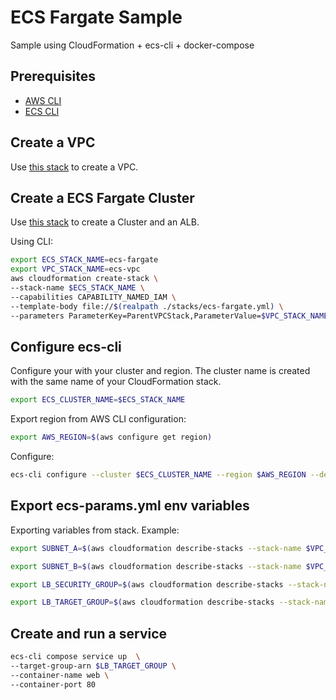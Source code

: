 # ECS Fargate Sample

Sample using CloudFormation + ecs-cli + docker-compose

## Prerequisites

 * [AWS CLI](https://docs.aws.amazon.com/cli/latest/userguide/cli-chap-install.html)
 * [ECS CLI](https://docs.aws.amazon.com/AmazonECS/latest/developerguide/ECS_CLI_installation.html)

## Create a VPC

Use [this stack](./stack/vpc-2azs.yaml) to create a VPC.

## Create a ECS Fargate Cluster

Use [this stack](./stack/ecs-fargate.yaml) to create a Cluster and an ALB.

Using CLI:

```bash
export ECS_STACK_NAME=ecs-fargate
export VPC_STACK_NAME=ecs-vpc
aws cloudformation create-stack \
--stack-name $ECS_STACK_NAME \
--capabilities CAPABILITY_NAMED_IAM \
--template-body file://$(realpath ./stacks/ecs-fargate.yml) \
--parameters ParameterKey=ParentVPCStack,ParameterValue=$VPC_STACK_NAME
```

## Configure ecs-cli

Configure your with your cluster and region.
The cluster name is created with the same name of your CloudFormation stack.

```bash
export ECS_CLUSTER_NAME=$ECS_STACK_NAME
```

Export region from AWS CLI configuration:

```bash
export AWS_REGION=$(aws configure get region)
```

Configure:

```bash
ecs-cli configure --cluster $ECS_CLUSTER_NAME --region $AWS_REGION --default-launch-type FARGATE
```

## Export ecs-params.yml env variables

Exporting variables from stack. Example:

```bash
export SUBNET_A=$(aws cloudformation describe-stacks --stack-name $VPC_STACK_NAME --query "Stacks[0].Outputs[?OutputKey=='SubnetAPublic'].OutputValue" --output text)

export SUBNET_B=$(aws cloudformation describe-stacks --stack-name $VPC_STACK_NAME --query "Stacks[0].Outputs[?OutputKey=='SubnetBPublic'].OutputValue" --output text)

export LB_SECURITY_GROUP=$(aws cloudformation describe-stacks --stack-name $ECS_STACK_NAME --query "Stacks[0].Outputs[?OutputKey=='LoadBalancerSecurityGroup'].OutputValue" --output text)

export LB_TARGET_GROUP=$(aws cloudformation describe-stacks --stack-name $ECS_STACK_NAME --query "Stacks[0].Outputs[?OutputKey=='LoadBalancerTargetGroup'].OutputValue" --output text)
```

## Create and run a service

```bash
ecs-cli compose service up  \
--target-group-arn $LB_TARGET_GROUP \
--container-name web \
--container-port 80
```